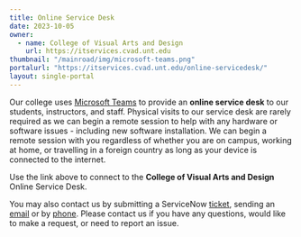 ```yaml
---
title: Online Service Desk
date: 2023-10-05
owner:
  - name: College of Visual Arts and Design
    url: https://itservices.cvad.unt.edu
thumbnail: "/mainroad/img/microsoft-teams.png"
portalurl: "https://itservices.cvad.unt.edu/online-servicedesk/"
layout: single-portal
---
```

Our college uses [Microsoft Teams](https://itservices.cvad.unt.edu/online-servicedesk/ 'OSD') to provide an **online service desk** to our students, instructors, and staff.  Physical visits to our service desk are rarely required as we can begin a remote session to help with any hardware or software issues - including new software installation.  We can begin a remote session with you regardless of whether you are on campus, working at home, or travelling in a foreign country as long as your device is connected to the internet.

Use the link above to connect to the **College of Visual Arts and Design** Online Service Desk. 

You may also contact us by submitting a ServiceNow [ticket](https://itservices.cvad.unt.edu/support/ 'Ticket'), sending an [email](mailto:cvad.itservices@unt.edu 'Email') or by [phone](tel:9405654522 'Phone').  Please contact us if you have any questions, would like to make a request, or need to report an issue.
